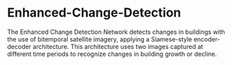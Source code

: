 # Enhanced-Change-Detection
The Enhanced Change Detection Network detects changes in buildings with the use of bitemporal satellite imagery, applying a Siamese-style encoder-decoder architecture. This architecture uses two images captured at different time periods to recognize changes in building growth or decline.
